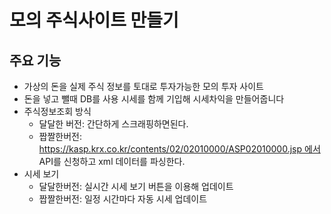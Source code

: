 # 모의 주식사이트 만들기

## 주요 기능

- 가상의 돈을 실제 주식 정보를 토대로 투자가능한 모의 투자 사이트
- 돈을 넣고 뺄때 DB를 사용 시세를 함께 기입해 시세차익을 만들어줍니다
- 주식정보조회 방식
  - 달달한 버전: 간단하게 스크래핑하면된다.
  - 짭짤한버전: ​https://kasp.krx.co.kr/contents/02/02010000/ASP02010000.jsp 에서 API를 신청하고 xml 데이터를 파싱한다.
- 시세 보기
  - 달달한버전: 실시간 시세 보기 버튼을 이용해 업데이트
  - 짭짤한버전: 일정 시간마다 자동 시세 업데이트

